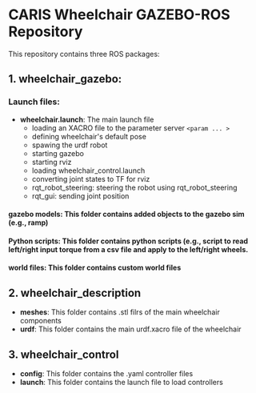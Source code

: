 # CARIS Wheelchair GAZEBO-ROS Repository
This repository contains three ROS packages: 
## 1. **wheelchair_gazebo**: 
### Launch files:
- **wheelchair.launch**: The main launch file 
  - loading an XACRO file to the parameter server `<param ... >`
  - defining wheelchair's default pose
  - spawing the urdf robot
  - starting gazebo 
  - starting rviz 
  - loading wheelchair_control.launch
  - converting joint states to TF for rviz
  - rqt_robot_steering: steering the robot using rqt_robot_steering
  - rqt_gui: sending joint position
  
#### **gazebo models**: This folder contains added objects to the gazebo sim (e.g., ramp)
#### **Python scripts**: This folder contains python scripts (e.g., script to read left/right input torque from a csv file and apply to the left/right wheels.
#### **world files**: This folder contains custom world files
## 2. **wheelchair_description**
- **meshes**: This folder contains .stl filrs of the main wheelchair components
- **urdf**: This folder contains the main urdf.xacro file of the wheelchair
## 3. **wheelchair_control**
- **config**: This folder contains the .yaml controller files
- **launch**: This folder contains the launch file to load controllers
